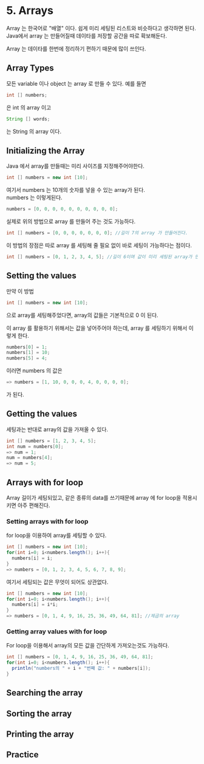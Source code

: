 # 5. Arrays

Array 는 한국어로 "배열" 이다. 쉽게 미리 세팅된 리스트와 비슷하다고 생각하면 된다.  
Java에서 array 는 만들어질때 데이타를 저장할 공간을 따로 확보해둔다.

Array 는 데이타를 한번에 정리하기 편하기 때문에 많이 쓰인다.

## Array Types

모든 variable 이나 object 는 array 로 만들 수 있다. 예를 들면
```java
int [] numbers;
```
은 int 의 array 이고
```java
String [] words;
```
는 String 의 array 이다.

## Initializing the Array

Java 에서 array를 만들때는 미리 사이즈를 지정해주어야한다.

```java
int [] numbers = new int [10];
```
여기서 numbers 는 10개의 숫자를 넣을 수 있는 array가 된다.  
numbers 는 이렇게된다.
```java
numbers = [0, 0, 0, 0, 0, 0, 0, 0, 0, 0];
```

실제로 위의 방법으로 array 를 만들어 주는 것도 가능하다.
```java
int [] numbers = [0, 0, 0, 0, 0, 0, 0]; //길이 7의 array 가 만들어진다.
```
이 방법의 장점은 따로 array 를 세팅해 줄 필요 없이 바로 세팅이 가능하다는 점이다.
```java
int [] numbers = [0, 1, 2, 3, 4, 5]; //길이 6이며 값이 미리 세팅된 array가 만들어진다.
```

## Setting the values

만약 이 방법
```java
int [] numbers = new int [10];
```
으로 array를 세팅해주었다면, array의 값들은 기본적으로 0 이 된다.

이 array 를 활용하기 위해서는 값을 넣어주어야 하는데, array 를 세팅하기 위해서 이렇게 한다.
```java
numbers[0] = 1;
numbers[1] = 10;
numbers[5] = 4;
```
이러면 numbers 의 값은
```java
=> numbers = [1, 10, 0, 0, 0, 4, 0, 0, 0, 0];
```
가 된다.

## Getting the values

세팅과는 반대로 array의 값을 가져올 수 있다.
```java
int [] numbers = [1, 2, 3, 4, 5];
int num = numbers[0];
=> num = 1;
num = numbers[4];
=> num = 5;
```

## Arrays with for loop

Array 길이가 세팅되있고, 같은 종류의 data를 쓰기때문에 array 에 for loop을 적용시키면 아주 편해진다.

### Setting arrays with for loop

for loop을 이용하여 array를 세팅할 수 있다.

```java
int [] numbers = new int [10];
for(int i=0; i<numbers.length(); i++){
  numbers[i] = i;
}
=> numbers = [0, 1, 2, 3, 4, 5, 6, 7, 8, 9];
```

여기서 세팅되는 값은 무엇이 되어도 상관없다.
```java
int [] numbers = new int [10];
for(int i=0; i<numbers.length(); i++){
  numbers[i] = i*i;
}
=> numbers = [0, 1, 4, 9, 16, 25, 36, 49, 64, 81]; //제곱의 array
```

### Getting array values with for loop

For loop을 이용해서 array의 모든 값을 간단하게 가져오는것도 가능하다.
```java
int [] numbers = [0, 1, 4, 9, 16, 25, 36, 49, 64, 81];
for(int i=0; i<numbers.length(); i++){
  println("numbers의 " + i + "번째 값: " + numbers[i]);
}
```

## Searching the array



## Sorting the array



## Printing the array



## Practice
